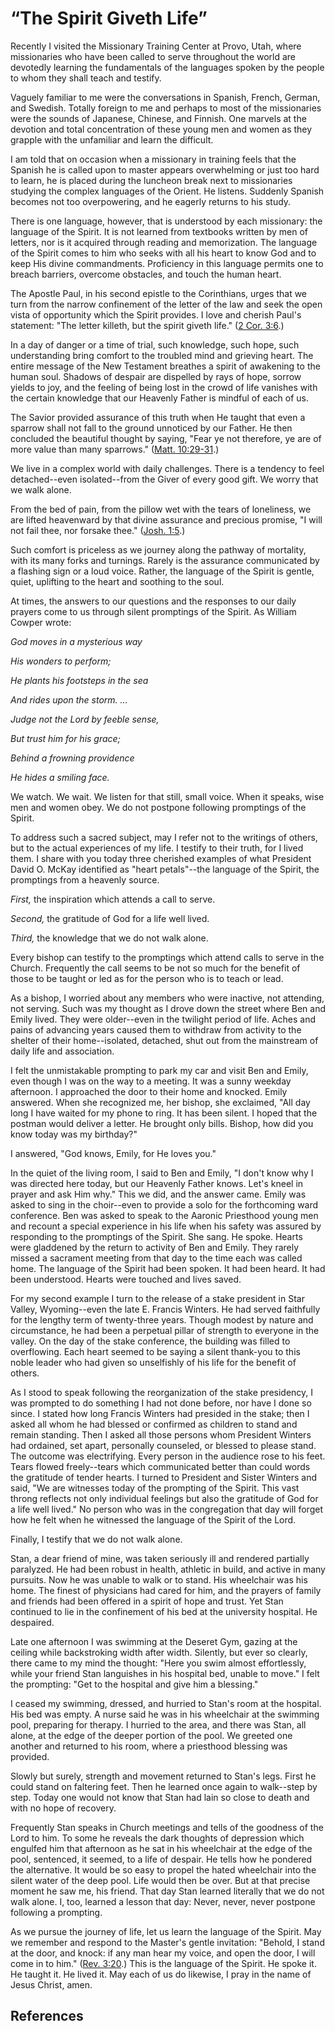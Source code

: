 # “The Spirit Giveth Life”

Recently I visited the Missionary Training Center at Provo, Utah, where
missionaries who have been called to serve throughout the world are devotedly
learning the fundamentals of the languages spoken by the people to whom they
shall teach and testify.

Vaguely familiar to me were the conversations in Spanish, French, German, and
Swedish. Totally foreign to me and perhaps to most of the missionaries were
the sounds of Japanese, Chinese, and Finnish. One marvels at the devotion and
total concentration of these young men and women as they grapple with the
unfamiliar and learn the difficult.

I am told that on occasion when a missionary in training feels that the
Spanish he is called upon to master appears overwhelming or just too hard to
learn, he is placed during the luncheon break next to missionaries studying
the complex languages of the Orient. He listens. Suddenly Spanish becomes not
too overpowering, and he eagerly returns to his study.

There is one language, however, that is understood by each missionary: the
language of the Spirit. It is not learned from textbooks written by men of
letters, nor is it acquired through reading and memorization. The language of
the Spirit comes to him who seeks with all his heart to know God and to keep
His divine commandments. Proficiency in this language permits one to breach
barriers, overcome obstacles, and touch the human heart.

The Apostle Paul, in his second epistle to the Corinthians, urges that we turn
from the narrow confinement of the letter of the law and seek the open vista
of opportunity which the Spirit provides. I love and cherish Paul's statement:
"The letter killeth, but the spirit giveth life." ([2 Cor.
3:6](/scriptures/nt/2-cor/3.6?lang=eng#5).)

In a day of danger or a time of trial, such knowledge, such hope, such
understanding bring comfort to the troubled mind and grieving heart. The
entire message of the New Testament breathes a spirit of awakening to the
human soul. Shadows of despair are dispelled by rays of hope, sorrow yields to
joy, and the feeling of being lost in the crowd of life vanishes with the
certain knowledge that our Heavenly Father is mindful of each of us.

The Savior provided assurance of this truth when He taught that even a sparrow
shall not fall to the ground unnoticed by our Father. He then concluded the
beautiful thought by saying, "Fear ye not therefore, ye are of more value than
many sparrows." ([Matt. 10:29-31](/scriptures/nt/matt/10.29-31?lang=eng#28).)

We live in a complex world with daily challenges. There is a tendency to feel
detached--even isolated--from the Giver of every good gift. We worry that we
walk alone.

From the bed of pain, from the pillow wet with the tears of loneliness, we are
lifted heavenward by that divine assurance and precious promise, "I will not
fail thee, nor forsake thee." ([Josh.
1:5](/scriptures/ot/josh/1.5?lang=eng#4).)

Such comfort is priceless as we journey along the pathway of mortality, with
its many forks and turnings. Rarely is the assurance communicated by a
flashing sign or a loud voice. Rather, the language of the Spirit is gentle,
quiet, uplifting to the heart and soothing to the soul.

At times, the answers to our questions and the responses to our daily prayers
come to us through silent promptings of the Spirit. As William Cowper wrote:

_God moves in a mysterious way_

_His wonders to perform;_

_He plants his footsteps in the sea_

_And rides upon the storm. ..._

_Judge not the Lord by feeble sense,_

_But trust him for his grace;_

_Behind a frowning providence_

_He hides a smiling face._

We watch. We wait. We listen for that still, small voice. When it speaks, wise
men and women obey. We do not postpone following promptings of the Spirit.

To address such a sacred subject, may I refer not to the writings of others,
but to the actual experiences of my life. I testify to their truth, for I
lived them. I share with you today three cherished examples of what President
David O. McKay identified as "heart petals"--the language of the Spirit, the
promptings from a heavenly source.

_First,_ the inspiration which attends a call to serve.

_Second,_ the gratitude of God for a life well lived.

_Third,_ the knowledge that we do not walk alone.

Every bishop can testify to the promptings which attend calls to serve in the
Church. Frequently the call seems to be not so much for the benefit of those
to be taught or led as for the person who is to teach or lead.

As a bishop, I worried about any members who were inactive, not attending, not
serving. Such was my thought as I drove down the street where Ben and Emily
lived. They were older--even in the twilight period of life. Aches and pains
of advancing years caused them to withdraw from activity to the shelter of
their home--isolated, detached, shut out from the mainstream of daily life and
association.

I felt the unmistakable prompting to park my car and visit Ben and Emily, even
though I was on the way to a meeting. It was a sunny weekday afternoon. I
approached the door to their home and knocked. Emily answered. When she
recognized me, her bishop, she exclaimed, "All day long I have waited for my
phone to ring. It has been silent. I hoped that the postman would deliver a
letter. He brought only bills. Bishop, how did you know today was my
birthday?"

I answered, "God knows, Emily, for He loves you."

In the quiet of the living room, I said to Ben and Emily, "I don't know why I
was directed here today, but our Heavenly Father knows. Let's kneel in prayer
and ask Him why." This we did, and the answer came. Emily was asked to sing in
the choir--even to provide a solo for the forthcoming ward conference. Ben was
asked to speak to the Aaronic Priesthood young men and recount a special
experience in his life when his safety was assured by responding to the
promptings of the Spirit. She sang. He spoke. Hearts were gladdened by the
return to activity of Ben and Emily. They rarely missed a sacrament meeting
from that day to the time each was called home. The language of the Spirit had
been spoken. It had been heard. It had been understood. Hearts were touched
and lives saved.

For my second example I turn to the release of a stake president in Star
Valley, Wyoming--even the late E. Francis Winters. He had served faithfully
for the lengthy term of twenty-three years. Though modest by nature and
circumstance, he had been a perpetual pillar of strength to everyone in the
valley. On the day of the stake conference, the building was filled to
overflowing. Each heart seemed to be saying a silent thank-you to this noble
leader who had given so unselfishly of his life for the benefit of others.

As I stood to speak following the reorganization of the stake presidency, I
was prompted to do something I had not done before, nor have I done so since.
I stated how long Francis Winters had presided in the stake; then I asked all
whom he had blessed or confirmed as children to stand and remain standing.
Then I asked all those persons whom President Winters had ordained, set apart,
personally counseled, or blessed to please stand. The outcome was
electrifying. Every person in the audience rose to his feet. Tears flowed
freely--tears which communicated better than could words the gratitude of
tender hearts. I turned to President and Sister Winters and said, "We are
witnesses today of the prompting of the Spirit. This vast throng reflects not
only individual feelings but also the gratitude of God for a life well lived."
No person who was in the congregation that day will forget how he felt when he
witnessed the language of the Spirit of the Lord.

Finally, I testify that we do not walk alone.

Stan, a dear friend of mine, was taken seriously ill and rendered partially
paralyzed. He had been robust in health, athletic in build, and active in many
pursuits. Now he was unable to walk or to stand. His wheelchair was his home.
The finest of physicians had cared for him, and the prayers of family and
friends had been offered in a spirit of hope and trust. Yet Stan continued to
lie in the confinement of his bed at the university hospital. He despaired.

Late one afternoon I was swimming at the Deseret Gym, gazing at the ceiling
while backstroking width after width. Silently, but ever so clearly, there
came to my mind the thought: "Here you swim almost effortlessly, while your
friend Stan languishes in his hospital bed, unable to move." I felt the
prompting: "Get to the hospital and give him a blessing."

I ceased my swimming, dressed, and hurried to Stan's room at the hospital. His
bed was empty. A nurse said he was in his wheelchair at the swimming pool,
preparing for therapy. I hurried to the area, and there was Stan, all alone,
at the edge of the deeper portion of the pool. We greeted one another and
returned to his room, where a priesthood blessing was provided.

Slowly but surely, strength and movement returned to Stan's legs. First he
could stand on faltering feet. Then he learned once again to walk--step by
step. Today one would not know that Stan had lain so close to death and with
no hope of recovery.

Frequently Stan speaks in Church meetings and tells of the goodness of the
Lord to him. To some he reveals the dark thoughts of depression which engulfed
him that afternoon as he sat in his wheelchair at the edge of the pool,
sentenced, it seemed, to a life of despair. He tells how he pondered the
alternative. It would be so easy to propel the hated wheelchair into the
silent water of the deep pool. Life would then be over. But at that precise
moment he saw me, his friend. That day Stan learned literally that we do not
walk alone. I, too, learned a lesson that day: Never, never, never postpone
following a prompting.

As we pursue the journey of life, let us learn the language of the Spirit. May
we remember and respond to the Master's gentle invitation: "Behold, I stand at
the door, and knock: if any man hear my voice, and open the door, I will come
in to him." ([Rev. 3:20](/scriptures/nt/rev/3.20?lang=eng#19).) This is the
language of the Spirit. He spoke it. He taught it. He lived it. May each of us
do likewise, I pray in the name of Jesus Christ, amen.

## References

